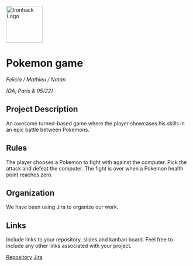 <img src="https://bit.ly/2VnXWr2" alt="Ironhack Logo" width="100"/>

# Pokemon game
*Felicia / Mathieu / Natan*

*[DA, Paris & 05/22]*

## Project Description
An awesome turned-based game where the player showcases his skills in an epic battle between Pokemons.

## Rules

The player chooses a Pokemon to fight with against the computer.
Pick the attack and defeat the computer.
The  fight is over when a Pokemon health point reaches zero.

## Organization
We have been using Jira to organize our work.

## Links
Include links to your repository, slides and kanban board. Feel free to include any other links associated with your project.

[Repository](https://github.com/gastryphon/pikachu/) 
[Jira](https://feliciaonwudinjo.atlassian.net/jira/software/projects/FEL/boards/1/roadmap)
